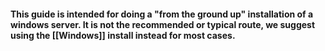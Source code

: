 #### This guide is intended for doing a "from the ground up" installation of a windows server. It is not the recommended or typical route, we suggest using the [[Windows]] install instead for most cases.